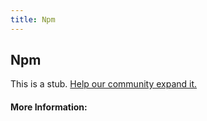 ```yaml
---
title: Npm
---
```


## Npm

This is a stub. [Help our community expand it.](https://github.com/freeCodeCamp/guide-articles/tree/master/articles/Tools/npm/index.md)

<!-- The article goes here, in GitHub-flavored Markdown. Feel free to add YouTube videos, images, and CodePen/JSBin embeds  -->

#### More Information:
<!-- Please add any articles you think might be helpful to read before writing the article -->


